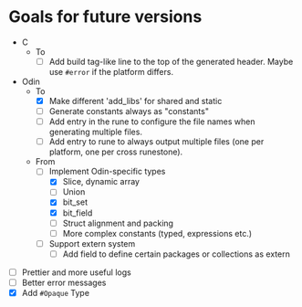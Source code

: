 # Goals for future versions

+ C
  + To
    + [ ] Add build tag-like line to the top of the generated header. Maybe use `#error` if the platform differs.
+ Odin
  + To
    + [x] Make different 'add_libs' for shared and static
    + [ ] Generate constants always as "constants"
    + [ ] Add entry in the rune to configure the file names when generating multiple files.
    + [ ] Add entry to rune to always output multiple files (one per platform, one per cross runestone).
  + From
    + [ ] Implement Odin-specific types
      + [x] Slice, dynamic array
      + [ ] Union
      + [x] bit_set
      + [x] bit_field
      + [ ] Struct alignment and packing
      + [ ] More complex constants (typed, expressions etc.)
    + [ ] Support extern system
      + [ ] Add field to define certain packages or collections as extern
+ [ ] Prettier and more useful logs
+ [ ] Better error messages
+ [x] Add `#Opaque` Type
